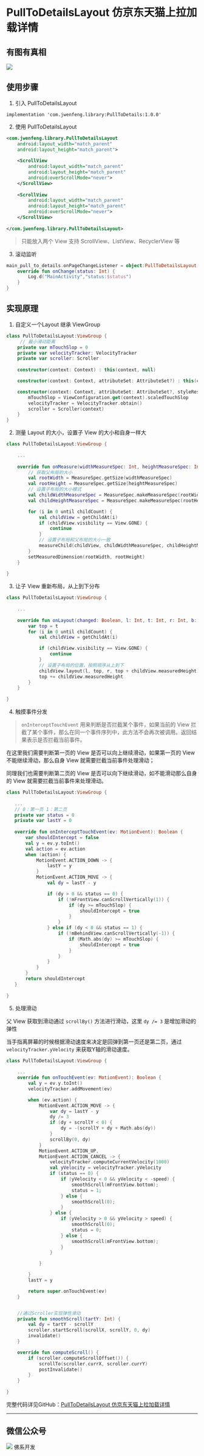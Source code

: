 # PullToDetailsLayout 仿京东天猫上拉加载详情

## 有图有真相

<img src="Screenshot/pic.gif"  />

## 使用步骤

1. 引入 PullToDetailsLayout 
``` 
implementation 'com.jwenfeng.library:PullToDetails:1.0.0'
```
2. 使用 PullToDetailsLayout 

``` xml
<com.jwenfeng.library.PullToDetailsLayout
    android:layout_width="match_parent"
    android:layout_height="match_parent">
    
    <ScrollView
        android:layout_width="match_parent"
        android:layout_height="match_parent"
        android:overScrollMode="never">
    </ScrollView>
    
    <ScrollView
        android:layout_width="match_parent"
        android:layout_height="match_parent"
        android:overScrollMode="never">
    </ScrollView>
    
</com.jwenfeng.library.PullToDetailsLayout>
```
> 只能放入两个 View 支持 ScrollView、ListView、RecyclerView 等

3. 滚动监听

``` kotlin
main_pull_to_details.onPageChangeListener = object:PullToDetailsLayout.OnPageChangeListener{
    override fun onChange(status: Int) {
        Log.d("MainActivity","status:$status")
    }
}
```


## 实现原理
1. 自定义一个Layout 继承 ViewGroup

``` kotlin
class PullToDetailsLayout:ViewGroup {
     // 最小滑动距离
    private var mTouchSlop = 0
    private var velocityTracker: VelocityTracker
    private var scroller: Scroller
    
    constructor(context: Context) : this(context, null)

    constructor(context: Context, attributeSet: AttributeSet?) : this(context, attributeSet, 0)

    constructor(context: Context, attributeSet: AttributeSet?, styleRes: Int) : super(context, attributeSet, styleRes) {
        mTouchSlop = ViewConfiguration.get(context).scaledTouchSlop
        velocityTracker = VelocityTracker.obtain()
        scroller = Scroller(context)
    }
}
```

2. 测量 Layout 的大小，设置子 View 的大小和自身一样大

``` kotlin
class PullToDetailsLayout:ViewGroup {
     
    ...
    
    override fun onMeasure(widthMeasureSpec: Int, heightMeasureSpec: Int) {
        // 获取父布局的大小
        val rootWidth = MeasureSpec.getSize(widthMeasureSpec)
        val rootHeight = MeasureSpec.getSize(heightMeasureSpec)
        // 设置子布局的大小模式
        val childWidthMeasureSpec = MeasureSpec.makeMeasureSpec(rootWidth, MeasureSpec.EXACTLY)
        val childHeightMeasureSpec = MeasureSpec.makeMeasureSpec(rootHeight, MeasureSpec.EXACTLY)

        for (i in 0 until childCount) {
            val childView = getChildAt(i)
            if (childView.visibility == View.GONE) {
                continue
            }
            // 设置子布局和父布局的大小一致
            measureChild(childView, childWidthMeasureSpec, childHeightMeasureSpec)
        }
        setMeasuredDimension(rootWidth, rootHeight)
    }
    
}
```

3. 让子 View 重新布局，从上到下分布

``` kotlin
class PullToDetailsLayout:ViewGroup {
     
    ...
    
    override fun onLayout(changed: Boolean, l: Int, t: Int, r: Int, b: Int) {
        var top = t
        for (i in 0 until childCount) {
            val childView = getChildAt(i)

            if (childView.visibility == View.GONE) {
                continue
            }
            // 设置子布局的位置，按照顺序从上到下
            childView.layout(l, top, r, top + childView.measuredHeight)
            top += childView.measuredHeight
        }
    }
    
}
```

4. 触摸事件分发

> `onInterceptTouchEvent` 用来判断是否拦截某个事件，如果当前的 View 拦截了某个事件，那么在同一个事件序列中，此方法不会再次被调用。返回结果表示是否拦截当前事件。

 在这里我们需要判断第一页的 View 是否可以向上继续滑动，如果第一页的 View 不能继续滑动，那么自身 View 就需要拦截当前事件处理滑动；
 
 同理我们也需要判断第二页的 View 是否可以向下继续滑动，如不能滑动那么自身的 View 就需要拦截当前事件来处理滑动。
 
 ``` kotlin
 class PullToDetailsLayout:ViewGroup {
     
    ...
    // 0：第一页 1：第二页
    private var status = 0
    private var lastY = 0
    
    override fun onInterceptTouchEvent(ev: MotionEvent): Boolean {
        var shouldIntercept = false
        val y = ev.y.toInt()
        val action = ev.action
        when (action) {
            MotionEvent.ACTION_DOWN -> {
                lastY = y
            }
            MotionEvent.ACTION_MOVE -> {
                val dy = lastY - y

                if (dy > 0 && status == 0) {
                    if (!mFrontView.canScrollVertically(1)) {
                        if (dy >= mTouchSlop) {
                            shouldIntercept = true
                        }
                    }
                } else if (dy < 0 && status == 1) {
                    if (!mBehindView.canScrollVertically(-1)) {
                        if (Math.abs(dy) >= mTouchSlop) {
                            shouldIntercept = true
                        }
                    }
                }
            }
        }
        return shouldIntercept
    }
    
}
 ```
 
5. 处理滑动

父 View 获取到滑动通过 `scrollBy()`  方法进行滑动，这里 `dy /= 3` 是增加滑动的弹性

当手指离屏幕的时候根据滑动速度来决定是回弹到第一页还是第二页，通过 `velocityTracker.yVelocity` 来获取Y轴的滑动速度。


``` kotlin
class PullToDetailsLayout:ViewGroup {
     
    ...
    override fun onTouchEvent(ev: MotionEvent): Boolean {
        val y = ev.y.toInt()
        velocityTracker.addMovement(ev)

        when (ev.action) {
            MotionEvent.ACTION_MOVE -> {
                var dy = lastY - y
                dy /= 3
                if (dy + scrollY < 0) {
                    dy = -(scrollY + dy + Math.abs(dy))
                }
                scrollBy(0, dy)
            }
            MotionEvent.ACTION_UP,
            MotionEvent.ACTION_CANCEL -> {
                velocityTracker.computeCurrentVelocity(1000)
                val yVelocity = velocityTracker.yVelocity
                if (status == 0) {
                    if (yVelocity < 0 && yVelocity < -speed) {
                        smoothScroll(mFrontView.bottom);
                        status = 1;
                    } else {
                        smoothScroll(0);
                    }
                } else {
                    if (yVelocity > 0 && yVelocity > speed) {
                        smoothScroll(0);
                        status = 0;
                    } else {
                        smoothScroll(mFrontView.bottom);
                    }
                }

            }

        }
        lastY = y

        return super.onTouchEvent(ev)
    }


    //通过Scroller实现弹性滑动
    private fun smoothScroll(tartY: Int) {
        val dy = tartY - scrollY
        scroller.startScroll(scrollX, scrollY, 0, dy)
        invalidate()
    }

    override fun computeScroll() {
        if (scroller.computeScrollOffset()) {
            scrollTo(scroller.currX, scroller.currY)
            postInvalidate()
        }
    }
    
}
```

完整代码详见GitHub：[PullToDetailsLayout 仿京东天猫上拉加载详情](https://github.com/823546371/PullToDetailsLayout)


---


## 微信公众号


<img src="Screenshot/qrcode.jpg"/>
佛系开发
